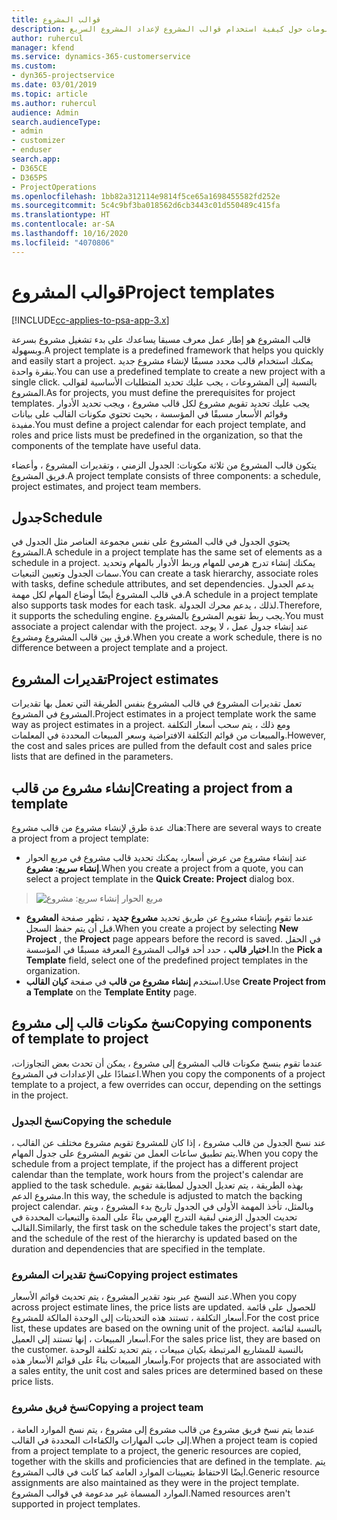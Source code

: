 ```yaml
---
title: قوالب المشروع
description: يقدم هذا الموضوع معلومات حول كيفية استخدام قوالب المشروع لإعداد المشروع السريع.
author: ruhercul
manager: kfend
ms.service: dynamics-365-customerservice
ms.custom:
- dyn365-projectservice
ms.date: 03/01/2019
ms.topic: article
ms.author: ruhercul
audience: Admin
search.audienceType:
- admin
- customizer
- enduser
search.app:
- D365CE
- D365PS
- ProjectOperations
ms.openlocfilehash: 1bb82a312114e9814f5ce65a1698455582fd252e
ms.sourcegitcommit: 5c4c9bf3ba018562d6cb3443c01d550489c415fa
ms.translationtype: HT
ms.contentlocale: ar-SA
ms.lasthandoff: 10/16/2020
ms.locfileid: "4070806"
---
```

# <a name="project-templates"></a><span data-ttu-id="19a2d-103">قوالب المشروع</span><span class="sxs-lookup"><span data-stu-id="19a2d-103">Project templates</span></span> 

[!INCLUDE[cc-applies-to-psa-app-3.x](../includes/cc-applies-to-psa-app-3x.md)]

<span data-ttu-id="19a2d-104">قالب المشروع هو إطار عمل معرف مسبقا يساعدك على بدء تشغيل مشروع بسرعة وبسهولة.</span><span class="sxs-lookup"><span data-stu-id="19a2d-104">A project template is a predefined framework that helps you quickly and easily start a project.</span></span> <span data-ttu-id="19a2d-105">يمكنك استخدام قالب محدد مسبقًا لإنشاء مشروع جديد بنقرة واحدة.</span><span class="sxs-lookup"><span data-stu-id="19a2d-105">You can use a predefined template to create a new project with a single click.</span></span> <span data-ttu-id="19a2d-106">بالنسبة إلى المشروعات ، يجب عليك تحديد المتطلبات الأساسية لقوالب المشروع.</span><span class="sxs-lookup"><span data-stu-id="19a2d-106">As for projects, you must define the prerequisites for project templates.</span></span> <span data-ttu-id="19a2d-107">يجب عليك تحديد تقويم مشروع لكل قالب مشروع ، ويجب تحديد الأدوار وقوائم الأسعار مسبقًا في المؤسسة ، بحيث تحتوي مكونات القالب على بيانات مفيدة.</span><span class="sxs-lookup"><span data-stu-id="19a2d-107">You must define a project calendar for each project template, and roles and price lists must be predefined in the organization, so that the components of the template have useful data.</span></span>

<span data-ttu-id="19a2d-108">يتكون قالب المشروع من ثلاثة مكونات: الجدول الزمني ، وتقديرات المشروع ، وأعضاء فريق المشروع.</span><span class="sxs-lookup"><span data-stu-id="19a2d-108">A project template consists of three components: a schedule, project estimates, and project team members.</span></span>

## <a name="schedule"></a><span data-ttu-id="19a2d-109">جدول</span><span class="sxs-lookup"><span data-stu-id="19a2d-109">Schedule</span></span>

<span data-ttu-id="19a2d-110">يحتوي الجدول في قالب المشروع على نفس مجموعة العناصر مثل الجدول في المشروع.</span><span class="sxs-lookup"><span data-stu-id="19a2d-110">A schedule in a project template has the same set of elements as a schedule in a project.</span></span> <span data-ttu-id="19a2d-111">يمكنك إنشاء تدرج هرمي للمهام وربط الأدوار بالمهام وتحديد سمات الجدول وتعيين التبعيات.</span><span class="sxs-lookup"><span data-stu-id="19a2d-111">You can create a task hierarchy, associate roles with tasks, define schedule attributes, and set dependencies.</span></span> <span data-ttu-id="19a2d-112">يدعم الجدول في قالب المشروع أيضًا أوضاع المهام لكل مهمة.</span><span class="sxs-lookup"><span data-stu-id="19a2d-112">A schedule in a project template also supports task modes for each task.</span></span> <span data-ttu-id="19a2d-113">لذلك ، يدعم محرك الجدولة.</span><span class="sxs-lookup"><span data-stu-id="19a2d-113">Therefore, it supports the scheduling engine.</span></span> <span data-ttu-id="19a2d-114">يجب ربط تقويم المشروع بالمشروع.</span><span class="sxs-lookup"><span data-stu-id="19a2d-114">You must associate a project calendar with the project.</span></span> <span data-ttu-id="19a2d-115">عند إنشاء جدول عمل ، لا يوجد فرق بين قالب المشروع ومشروع.</span><span class="sxs-lookup"><span data-stu-id="19a2d-115">When you create a work schedule, there is no difference between a project template and a project.</span></span>

## <a name="project-estimates"></a><span data-ttu-id="19a2d-116">تقديرات المشروع</span><span class="sxs-lookup"><span data-stu-id="19a2d-116">Project estimates</span></span>

<span data-ttu-id="19a2d-117">تعمل تقديرات المشروع في قالب المشروع بنفس الطريقة التي تعمل بها تقديرات المشروع في المشروع.</span><span class="sxs-lookup"><span data-stu-id="19a2d-117">Project estimates in a project template work the same way as project estimates in a project.</span></span> <span data-ttu-id="19a2d-118">ومع ذلك ، يتم سحب أسعار التكلفة والمبيعات من قوائم التكلفة الافتراضية وسعر المبيعات المحددة في المعلمات.</span><span class="sxs-lookup"><span data-stu-id="19a2d-118">However, the cost and sales prices are pulled from the default cost and sales price lists that are defined in the parameters.</span></span>

## <a name="creating-a-project-from-a-template"></a><span data-ttu-id="19a2d-119">إنشاء مشروع من قالب</span><span class="sxs-lookup"><span data-stu-id="19a2d-119">Creating a project from a template</span></span>
 
<span data-ttu-id="19a2d-120">هناك عدة طرق لإنشاء مشروع من قالب مشروع:</span><span class="sxs-lookup"><span data-stu-id="19a2d-120">There are several ways to create a project from a project template:</span></span>

- <span data-ttu-id="19a2d-121">عند إنشاء مشروع من عرض أسعار، يمكنك تحديد قالب مشروع في مربع الحوار **إنشاء سريع: مشروع**.</span><span class="sxs-lookup"><span data-stu-id="19a2d-121">When you create a project from a quote, you can select a project template in the **Quick Create: Project** dialog box.</span></span>

> ![مربع الحوار إنشاء سريع: مشروع](media/project-11.png)

- <span data-ttu-id="19a2d-123">عندما تقوم بإنشاء مشروع عن طريق تحديد **مشروع جديد** ، تظهر صفحة **المشروع** قبل أن يتم حفظ السجل.</span><span class="sxs-lookup"><span data-stu-id="19a2d-123">When you create a project by selecting **New Project** , the **Project** page appears before the record is saved.</span></span> <span data-ttu-id="19a2d-124">في الحقل **اختيار قالب** ، حدد أحد قوالب المشروع المعرفة مسبقًا في المؤسسة.</span><span class="sxs-lookup"><span data-stu-id="19a2d-124">In the **Pick a Template** field, select one of the predefined project templates in the organization.</span></span>
- <span data-ttu-id="19a2d-125">استخدم **إنشاء مشروع من قالب** في صفحة **كيان القالب**.</span><span class="sxs-lookup"><span data-stu-id="19a2d-125">Use **Create Project from a Template** on the **Template Entity** page.</span></span>

## <a name="copying-components-of-template-to-project"></a><span data-ttu-id="19a2d-126">نسخ مكونات قالب إلى مشروع</span><span class="sxs-lookup"><span data-stu-id="19a2d-126">Copying components of template to project</span></span>

<span data-ttu-id="19a2d-127">عندما تقوم بنسخ مكونات قالب المشروع إلى مشروع ، يمكن أن تحدث بعض التجاوزات، اعتمادًا على الإعدادات في المشروع.</span><span class="sxs-lookup"><span data-stu-id="19a2d-127">When you copy the components of a project template to a project, a few overrides can occur, depending on the settings in the project.</span></span>

### <a name="copying-the-schedule"></a><span data-ttu-id="19a2d-128">نسخ الجدول</span><span class="sxs-lookup"><span data-stu-id="19a2d-128">Copying the schedule</span></span>

<span data-ttu-id="19a2d-129">عند نسخ الجدول من قالب مشروع ، إذا كان للمشروع تقويم مشروع مختلف عن القالب ، يتم تطبيق ساعات العمل من تقويم المشروع على جدول المهام.</span><span class="sxs-lookup"><span data-stu-id="19a2d-129">When you copy the schedule from a project template, if the project has a different project calendar than the template, work hours from the project's calendar are applied to the task schedule.</span></span> <span data-ttu-id="19a2d-130">بهذه الطريقة ، يتم تعديل الجدول لمطابقة تقويم مشروع الدعم.</span><span class="sxs-lookup"><span data-stu-id="19a2d-130">In this way, the schedule is adjusted to match the backing project calendar.</span></span> <span data-ttu-id="19a2d-131">وبالمثل، تأخذ المهمة الأولى في الجدول تاريخ بدء المشروع ، ويتم تحديث الجدول الزمني لبقية التدرج الهرمي بناءً على المدة والتبعيات المحددة في القالب.</span><span class="sxs-lookup"><span data-stu-id="19a2d-131">Similarly, the first task on the schedule takes the project's start date, and the schedule of the rest of the hierarchy is updated based on the duration and dependencies that are specified in the template.</span></span> 

### <a name="copying-project-estimates"></a><span data-ttu-id="19a2d-132">نسخ تقديرات المشروع</span><span class="sxs-lookup"><span data-stu-id="19a2d-132">Copying project estimates</span></span> 

<span data-ttu-id="19a2d-133">عند النسخ عبر بنود تقدير المشروع ، يتم تحديث قوائم الأسعار.</span><span class="sxs-lookup"><span data-stu-id="19a2d-133">When you copy across project estimate lines, the price lists are updated.</span></span> <span data-ttu-id="19a2d-134">للحصول على قائمة أسعار التكلفة ، تستند هذه التحديثات إلى الوحدة المالكة للمشروع.</span><span class="sxs-lookup"><span data-stu-id="19a2d-134">For the cost price list, these updates are based on the owning unit of the project.</span></span> <span data-ttu-id="19a2d-135">بالنسبة لقائمة أسعار المبيعات ، إنها تستند إلى العميل.</span><span class="sxs-lookup"><span data-stu-id="19a2d-135">For the sales price list, they are based on the customer.</span></span> <span data-ttu-id="19a2d-136">بالنسبة للمشاريع المرتبطة بكيان مبيعات ، يتم تحديد تكلفة الوحدة وأسعار المبيعات بناءً على قوائم الأسعار هذه.</span><span class="sxs-lookup"><span data-stu-id="19a2d-136">For projects that are associated with a sales entity, the unit cost and sales prices are determined based on these price lists.</span></span>

### <a name="copying-a-project-team"></a><span data-ttu-id="19a2d-137">نسخ فريق مشروع</span><span class="sxs-lookup"><span data-stu-id="19a2d-137">Copying a project team</span></span>

<span data-ttu-id="19a2d-138">عندما يتم نسخ فريق مشروع من قالب مشروع إلى مشروع ، يتم نسخ الموارد العامة ، إلى جانب المهارات والكفاءات المحددة في القالب.</span><span class="sxs-lookup"><span data-stu-id="19a2d-138">When a project team is copied from a project template to a project, the generic resources are copied, together with the skills and proficiencies that are defined in the template.</span></span> <span data-ttu-id="19a2d-139">يتم أيضًا الاحتفاظ بتعيينات الموارد العامة كما كانت في قالب المشروع.</span><span class="sxs-lookup"><span data-stu-id="19a2d-139">Generic resource assignments are also maintained as they were in the project template.</span></span> <span data-ttu-id="19a2d-140">الموارد المسماة غير مدعومة في قوالب المشروع.</span><span class="sxs-lookup"><span data-stu-id="19a2d-140">Named resources aren't supported in project templates.</span></span>
